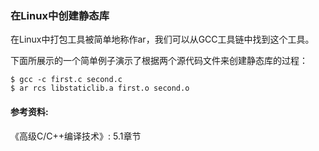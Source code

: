 ### 在Linux中创建静态库

在Linux中打包工具被简单地称作ar，我们可以从GCC工具链中找到这个工具。

下面所展示的一个简单例子演示了根据两个源代码文件来创建静态库的过程：
```shell
$ gcc -c first.c second.c
$ ar rcs libstaticlib.a first.o second.o 
```


#### 参考资料:
《高级C/C++编译技术》: 5.1章节
